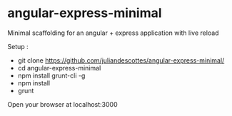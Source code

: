 # angular-express-minimal
Minimal scaffolding for an angular + express application with live reload

Setup : 
- git clone https://github.com/juliandescottes/angular-express-minimal/
- cd angular-express-minimal
- npm install grunt-cli -g
- npm install
- grunt

Open your browser at localhost:3000 
